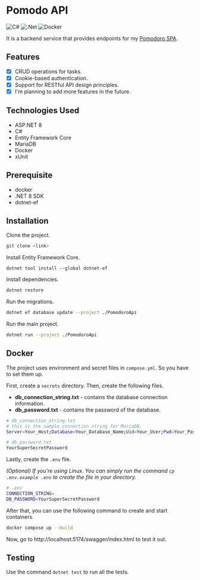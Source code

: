 # Pomodo API

![C#](https://img.shields.io/badge/c%23-%23239120.svg?style=for-the-badge&logo=csharp&logoColor=white)
![.Net](https://img.shields.io/badge/.NET-5C2D91?style=for-the-badge&logo=.net&logoColor=white)
![Docker](https://img.shields.io/badge/docker-%230db7ed.svg?style=for-the-badge&logo=docker&logoColor=white)

It is a backend service that provides endpoints for my [Pomodoro SPA](https://github.com/sangenshoku/pomodoroapp).

## Features

- [x] CRUD operations for tasks.
- [x] Cookie-based authentication.
- [x] Support for RESTful API design principles.
- [x] I'm planning to add more features in the future.

## Technologies Used

- ASP.NET 8
- C#
- Entity Framework Core
- MariaDB
- Docker
- xUnit

## Prerequisite

- docker
- .NET 8 SDK
- dotnet-ef

## Installation

Clone the project.

```sh
git clone <link>
```

Install Entity Framework Core.

```
dotnet tool install --global dotnet-ef
```

Install dependencies.

```sh
dotnet restore
```

Run the migrations.

```sh
dotnet ef database update --project ./PomodoroApi
```

Run the main project.

```sh
dotnet run --project ./PomodoroApi
```

## Docker

The project uses environment and secret files in `compose.yml`. So you have to set them up.

First, create a `secrets` directory. Then, create the following files.

- **db_connection_string.txt** - contains the database connection information.
- **db_password.txt** - contains the password of the database.

```sh
# db_connection_string.txt
# this is the sample connection string for MariaDB.
Server=Your_Host;Database=Your_Database_Name;Uid=Your_User;Pwd=Your_Password
```

```sh
# db_password.txt
YourSuperSecretPassword
```

Lastly, create the `.env` file.

_(Optional) If you're using Linux. You can simply run the command `cp .env.example .env` to create the file in your directory._

```sh
# .env
CONNECTION_STRING=
DB_PASSWORD=YourSuperSecretPassword
```

After that, you can use the following command to create and start containers.

```sh
docker compose up --build
```

Now, go to http://localhost:5174/swagger/index.html to test it out.

## Testing

Use the command `dotnet test` to run all the tests.
